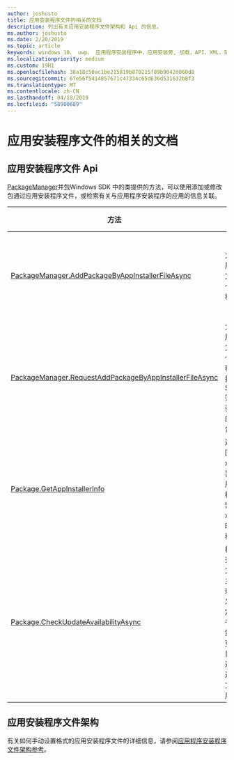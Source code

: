 ```yaml
---
author: joshusto
title: 应用安装程序文件的相关的文档
description: 列出有关应用安装程序文件架构和 Api 的信息。
ms.author: joshusto
ms.date: 2/20/2019
ms.topic: article
keywords: windows 10、 uwp、 应用程序安装程序中，应用安装旁, 加载，API，XML，架构
ms.localizationpriority: medium
ms.custom: 19H1
ms.openlocfilehash: 38a18c50ac1be215819b870215f89b9042d060d8
ms.sourcegitcommit: 67e56f5414857671c47334c65d636d531632b8f3
ms.translationtype: MT
ms.contentlocale: zh-CN
ms.lasthandoff: 04/18/2019
ms.locfileid: "58900689"
---
```

# <a name="related-app-installer-file-documentation"></a>应用安装程序文件的相关的文档

## <a name="app-installer-file-apis"></a>应用安装程序文件 Api

[PackageManager](https://docs.microsoft.com/uwp/api/windows.management.deployment.packagemanager)并[包](https://docs.microsoft.com/uwp/api/windows.applicationmodel.package)Windows SDK 中的类提供的方法，可以使用添加或修改包通过应用安装程序文件，或检索有关与应用程序安装程序的应用的信息关联。

|  方法  |  描述 | 支持的最低版本 |
|----------|--------------|-------------------|
|  [PackageManager.AddPackageByAppInstallerFileAsync](https://docs.microsoft.com/uwp/api/windows.management.deployment.packagemanager.addpackagebyappinstallerfileasync)  | 允许使用.appinstaller 文件安装的单个或多个应用程序包。 | Windows 10 Fall Creators Update （版本 1709年，内部版本 16299）   |
|  [PackageManager.RequestAddPackageByAppInstallerFileAsync](https://docs.microsoft.com/uwp/api/windows.management.deployment.packagemanager.requestaddpackagebyappinstallerfileasync)  | 允许使用.appinstaller 文件安装的单个或多个应用程序包。 这将执行 SmartScreen 筛选器和用户验证之前安装的应用程序包。 | Windows 10 Fall Creators Update （版本 1709年，内部版本 16299）       |
|  [Package.GetAppInstallerInfo](https://docs.microsoft.com/uwp/api/windows.applicationmodel.package.getappinstallerinfo)  | 返回.appinstaller xml 文件位置。 这允许应用开发人员可检索.appinstaller xml 文件位置时所需的应用程序。 | Windows 10，版本 1809年 （内部 17763） |
|  [Package.CheckUpdateAvailabilityAsync](https://docs.microsoft.com/uwp/api/windows.applicationmodel.package.checkupdateavailabilityasync)  | 检查.appinstaller 文件中列出的主应用包更新。 它允许开发人员，以确定是否由于.appinstaller 策略需要安装更新。 此方法目前仅适用于通过.appinstaller 文件安装的应用程序。 | Windows 10，版本 1809年 （内部 17763） |

## <a name="app-installer-file-schema"></a>应用安装程序文件架构

有关如何手动设置格式的应用安装程序文件的详细信息，请参阅[应用程序安装程序文件架构参考](https://docs.microsoft.com/en-us/uwp/schemas/appinstallerschema/app-installer-file)。

